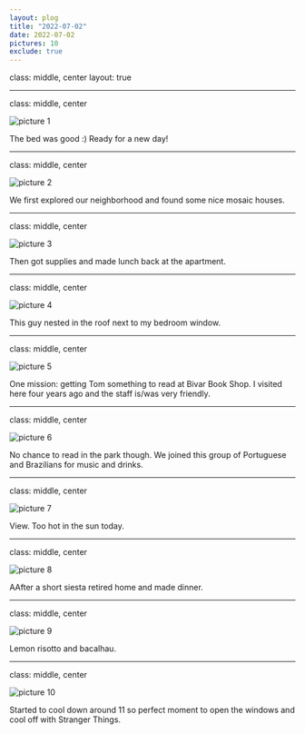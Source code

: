 ```yaml
---
layout: plog
title: "2022-07-02"
date: 2022-07-02
pictures: 10
exclude: true
---
```


class: middle, center
layout: true

---

class: middle, center

<img class="plog-picture" src="{{ site.baseurl }}/img/IMG_20220702_103718_5.jpg" alt="picture 1" />

The bed was good :) Ready for a new day!

---

class: middle, center

<img class="plog-picture" src="{{ site.baseurl }}/img/IMG_20220702_124342_3.jpg" alt="picture 2" />

We first explored our neighborhood and found some nice mosaic houses.

---

class: middle, center

<img class="plog-picture" src="{{ site.baseurl }}/img/IMG_20220702_135540_1.jpg" alt="picture 3" />

Then got supplies and made lunch back at the apartment.

---

class: middle, center

<img class="plog-picture" src="{{ site.baseurl }}/img/IMG_20220702_145534.jpg" alt="picture 4" />

This guy nested in the roof next to my bedroom window.

---

class: middle, center

<img class="plog-picture" src="{{ site.baseurl }}/img/IMG_20220702_161319_4.jpg" alt="picture 5" />

One mission: getting Tom something to read at Bivar Book Shop. I visited here four years ago and the staff is/was very friendly.

---

class: middle, center

<img class="plog-picture" src="{{ site.baseurl }}/img/IMG_20220702_164341_5.jpg" alt="picture 6" />

No chance to read in the park though. We joined this group of Portuguese and Brazilians for music and drinks.

---

class: middle, center

<img class="plog-picture" src="{{ site.baseurl }}/img/IMG_20220702_170353_3.jpg" alt="picture 7" />

View. Too hot in the sun today.

---

class: middle, center

<img class="plog-picture" src="{{ site.baseurl }}/img/IMG_20220702_202016.jpg" alt="picture 8" />

AAfter a short siesta retired home and made dinner.

---

class: middle, center

<img class="plog-picture" src="{{ site.baseurl }}/img/IMG_20220702_202353_3.jpg" alt="picture 9" />

Lemon risotto and bacalhau.

---

class: middle, center

<img class="plog-picture" src="{{ site.baseurl }}/img/IMG_20220702_213749.jpg" alt="picture 10" />

Started to cool down around 11 so perfect moment to open the windows and cool off with Stranger Things.

